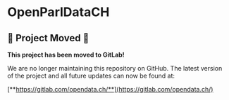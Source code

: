 # OpenParlDataCH

## 🚨 Project Moved 🚨

**This project has been moved to GitLab!**

We are no longer maintaining this repository on GitHub. The latest version of the project and all future updates can now be found at:

[**https://gitlab.com/opendata.ch/**](https://gitlab.com/opendata.ch/)
